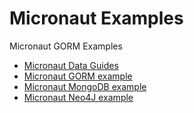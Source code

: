 # Micronaut Examples

Micronaut GORM Examples

* [Micronaut Data Guides](https://guides.micronaut.io/latest/micronaut-data-mongodb-synchronous.html)
* [Micronaut GORM example](gorm)
* [Micronaut MongoDB example](micronaut-mongodb)
* [Micronaut Neo4J example](micronaut-neo4j)